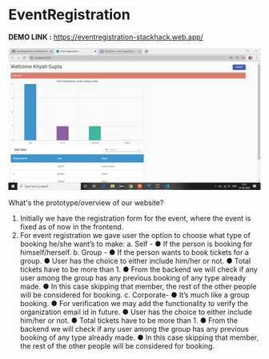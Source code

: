 # EventRegistration


**DEMO LINK :** https://eventregistration-stackhack.web.app/

![ADMIN DASHBOARD SCREENSHOT](ScreenShots/AdminDashBoardChart.jpg)

What's the prototype/overview of our website?
1) Initially we have the registration form for the event, where the event is fixed as of now in
the frontend.
2) For event registration we gave user the option to choose what type of booking he/she
want’s to make:
a. Self -
● If the person is booking for himself/herself.
b. Group -
● If the person wants to book tickets for a group.
● User has the choice to either include him/her or not.
● Total tickets have to be more than 1.
● From the backend we will check if any user among the group has any
previous booking of any type already made.
● In this case skipping that member, the rest of the other people will be
considered for booking.
c. Corporate-
● It’s much like a group booking.
● For verification we may add the functionality to verify the organization
email id in future.
● User has the choice to either include him/her or not.
● Total tickets have to be more than 1.
● From the backend we will check if any user among the group has any
previous booking of any type already made.
● In this case skipping that member, the rest of the other people will be
considered for booking.
